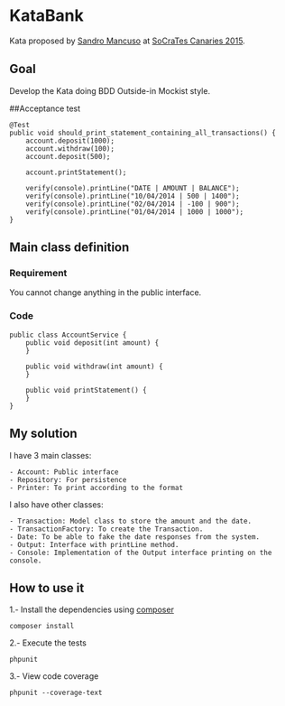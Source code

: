 # KataBank
Kata proposed by [Sandro Mancuso](https://twitter.com/sandromancuso) at [SoCraTes Canaries 2015](http://socrates-conference.es/).

## Goal
Develop the Kata doing BDD Outside-in Mockist style. 

##Acceptance test

	@Test
	public void should_print_statement_containing_all_transactions() {
		account.deposit(1000);
		account.withdraw(100);
		account.deposit(500);

		account.printStatement();

		verify(console).printLine("DATE | AMOUNT | BALANCE");
		verify(console).printLine("10/04/2014 | 500 | 1400");
		verify(console).printLine("02/04/2014 | -100 | 900");
		verify(console).printLine("01/04/2014 | 1000 | 1000");
	}
## Main class definition
### Requirement
You cannot change anything in the public interface.
### Code
	public class AccountService {
		public void deposit(int amount) {
		}

		public void withdraw(int amount) {
		}

		public void printStatement() {
		}
	}
## My solution
I have 3 main classes:

	- Account: Public interface
	- Repository: For persistence
	- Printer: To print according to the format

I also have other classes:

	- Transaction: Model class to store the amount and the date.
	- TransactionFactory: To create the Transaction.
	- Date: To be able to fake the date responses from the system.
	- Output: Interface with printLine method.
	- Console: Implementation of the Output interface printing on the console.
## How to use it
1.- Install the dependencies using [composer](http://getcomposer.org)

	composer install
2.- Execute the tests

	phpunit
3.- View code coverage

	phpunit --coverage-text